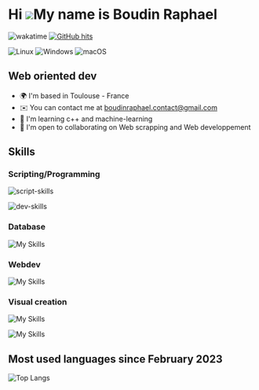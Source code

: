 Hi ![](https://user-images.githubusercontent.com/18350557/176309783-0785949b-9127-417c-8b55-ab5a4333674e.gif)My name is Boudin Raphael
======================================================================================================================================

![wakatime](https://wakatime.com/badge/user/b9d882a9-d94b-482a-9d1f-8082b3c0f003.svg) <a href="https://github.com/alwinw/alwinw" target="_blank"><img alt="GitHub hits" src="https://img.shields.io/github/last-commit/FruitPassion/FruitPassion?label=profile%20updated&style=flat-square"></a>

![Linux](https://img.shields.io/badge/Linux-FCC624?style=for-the-badge&logo=linux&logoColor=black) ![Windows](https://img.shields.io/badge/Windows-0078D6?style=for-the-badge&logo=windows&logoColor=white) ![macOS](https://img.shields.io/badge/mac%20os-000000?style=for-the-badge&logo=macos&logoColor=F0F0F0)

Web oriented dev
---------------------------

*   🌍  I'm based in Toulouse - France
*   ✉️  You can contact me at [boudinraphael.contact@gmail.com](mailto:boudinraphael.contact@gmail.com)
*   🧠  I'm learning c++ and machine-learning 
*   🤝  I'm open to collaborating on Web scrapping and Web developpement

## Skills 

### Scripting/Programming
![script-skills](https://skillicons.dev/icons?i=py,js,php,bash)

![dev-skills](https://skillicons.dev/icons?i=java,c,cpp)

### Database
![My Skills](https://skillicons.dev/icons?i=sqlite,mysql,mongo)

### Webdev
![My Skills](https://skillicons.dev/icons?i=html,css,flask,django,symfony)

### Visual creation
![My Skills](https://skillicons.dev/icons?i=ae,pr,ps)  

![My Skills](https://skillicons.dev/icons?i=qt,figma)        

## Most used languages since February 2023

![Top Langs](https://github-readme-stats.vercel.app/api/wakatime/?username=fruitpassion&layout=compact&theme=dracula&hide_border=true&langs_count=8&custom_title=Stats)

